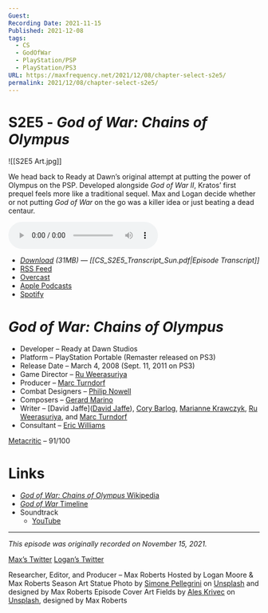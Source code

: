 ```yaml
---
Guest: 
Recording Date: 2021-11-15
Published: 2021-12-08
tags:
  - CS
  - GodOfWar
  - PlayStation/PSP
  - PlayStation/PS3
URL: https://maxfrequency.net/2021/12/08/chapter-select-s2e5/
permalink: 2021/12/08/chapter-select-s2e5/
---
```

# S2E5 - *God of War: Chains of Olympus*

![[S2E5 Art.jpg]]

We head back to Ready at Dawn’s original attempt at putting the power of Olympus on the PSP. Developed alongside *God of War II*, Kratos’ first prequel feels more like a traditional sequel. Max and Logan decide whether or not putting *God of War* on the go was a killer idea or just beating a dead centaur.

<audio controls>
  <source src="https://traffic.libsyn.com/chapterselectpod/CS_S2E5_Final.mp3">
</audio>

- *[Download](https://traffic.libsyn.com/chapterselectpod/CS_S2E5_Final.mp3) (31MB)  — [[CS_S2E5_Transcript_Sun.pdf|Episode Transcript]]*
- [RSS Feed](https://chapterselectpod.libsyn.com/rss)
- [Overcast](https://overcast.fm/itunes1568777352/chapter-select)
- [Apple Podcasts](https://podcasts.apple.com/us/podcast/chapter-select/id1568777352)
- [Spotify](https://open.spotify.com/show/4f1TLZXbwtSX7uHROe9KlS)
# *God of War: Chains of Olympus*

- Developer – Ready at Dawn Studios
- Platform – PlayStation Portable (Remaster released on PS3)
- Release Date – March 4, 2008 (Sept. 11, 2011 on PS3)
- Game Director – [Ru Weerasuriya](https://www.mobygames.com/developer/sheet/view/developerId,63409/)
- Producer – [Marc Turndorf](https://www.mobygames.com/developer/sheet/view/developerId,9212/)
- Combat Designers – [Philip Nowell](https://www.mobygames.com/developer/sheet/view/developerId,116949/)
- Composers – [Gerard Marino](https://en.wikipedia.org/wiki/Gerard_Marino)
- Writer – [David Jaffe]([David Jaffe](https://en.wikipedia.org/wiki/David_Jaffe)), [Cory Barlog](https://en.wikipedia.org/wiki/Cory_Barlog), [Marianne Krawczyk](https://en.wikipedia.org/wiki/Marianne_Krawczyk), [Ru Weerasuriya](https://www.mobygames.com/developer/sheet/view/developerId,63409/), and [Marc Turndorf](https://www.mobygames.com/person/9212/marc-turndorf/)
- Consultant – [Eric Williams](https://www.mobygames.com/developer/sheet/view/developerId,73057/)

[Metacritic](https://www.metacritic.com/game/psp/god-of-war-ghost-of-sparta) – 91/100
# Links

- [*God of War: Chains of Olympus* Wikipedia]()
- [*God of War* Timeline](https://godofwar.fandom.com/wiki/God_of_War_(series))
- Soundtrack
	- [YouTube](https://youtube.com/playlist?list=PL71B9875319F55757)

---
*This episode was originally recorded on November 15, 2021.*

[Max’s Twitter](https://www.twitter.com/maxroberts143)
[Logan’s Twitter](https://www.twitter.com/mooreman12)

Researcher, Editor, and Producer – Max Roberts
Hosted by Logan Moore & Max Roberts
Season Art Statue Photo by [Simone Pellegrini](https://unsplash.com/@mazerone) on [Unsplash](https://unsplash.com/photos/L3QG_OBluT0) and designed by Max Roberts
Episode Cover Art Fields by [Ales Krivec](https://unsplash.com/@aleskrivec) on [Unsplash](https://unsplash.com/photos/4miBe6zg5r0), designed by Max Roberts